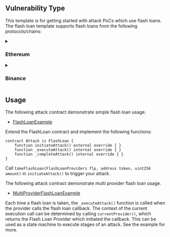 ## Vulnerability Type
This template is for getting started with attack PoCs which use flash loans. The flash loan template supports flash loans from the following protocols/chains:

<details>
  <summary>

### Ethereum
  </summary>

| Network | Protocol | Library |
| ---------- | -------- | ------------------------------------------------------- |
| Ethereum | AAVE     | [AAVEV1FlashLoan](./lib/AAVEV1FlashLoan.sol) |
| Ethereum | Euler      | [EulerFlashLoan](./lib/EulerFlashLoan.sol) |

</details>
<details>
  <summary>

### Binance
  </summary>

| Network | Protocol | Library |
| ---------- | -------- | ------------------------------------------------------- |
<!-- | Ethereum | AAVE     | [AAVEFlashLoan](./lib/AAVEFlashLoan.sol) | -->

</details>

## Usage
The following attack contract demonstrate simple flash loan usage.
* [FlashLoanExample](./examples/FlashLoanExample.sol)


Extend the FlashLoan contract and implement the following functions:
```Solidity
contract Attack is FlashLoan {
    function initiateAttack() external override { }
    function _executeAttack() internal override { }
    function _completeAttack() internal override { }
}
```
Call `takeFlashLoan(FlashLoanProviders flp, address token, uint256 amount)` in `initiateAttack()` to trigger your attack.

The following attack contract demonstrate multi provider flash loan usage.
* [MultiProviderFlashLoanExample](./examples/MultiProviderFlashLoanExample.sol)

Each time a flash loan is taken, the `_executeAttack()` function is called when the provider calls the flash loan callback. The context of the current execution call can be determined by calling `currentProvider()`, which returns the Flash Loan Provider which initiated the callback. This can be used as a state machine to execute stages of an attack. See the example for more.
